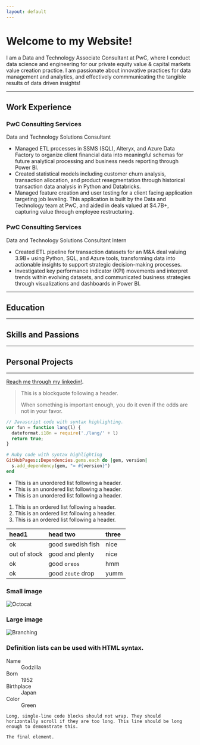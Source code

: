 ```yaml
---
layout: default
---
```




# Welcome to my Website!

I am a Data and Technology Associate Consultant at PwC, where I conduct data science and engineering for our private equity value & capital markets value creation practice.
I am passionate about innovative practices for data management and analytics, and effectively commmunicating the tangible results of data driven insights!

* * *

## Work Experience
### PwC Consulting Services
Data and Technology Solutions Consultant	

* Managed ETL processes in SSMS (SQL), Alteryx, and Azure Data Factory to organize client financial data into meaningful schemas for future analytical processing and business needs reporting through Power BI.
* Created statistical models including customer churn analysis, transaction allocation, and product resegmentation through historical transaction data analysis in Python and Databricks.
* Managed feature creation and user testing for a client facing application targeting job leveling. This application is built by the Data and Technology team at PwC, and aided in deals valued at $4.7B+, capturing value through employee restructuring.


### PwC Consulting Services	
Data and Technology Solutions Consultant Intern

* Created ETL pipeline for transaction datasets for an M&A deal valuing 3.9B+ using Python, SQL, and Azure tools, transforming data into actionable insights to support strategic decision-making processes.
* Investigated key performance indicator (KPI) movements and interpret trends within evolving datasets, and communicated business strategies through visualizations and dashboards in Power BI.
  
* * *
## Education


* * *


## Skills and Passions


* * *

## Personal Projects


* * *

[Reach me through my linkedin!](https://www.linkedin.com/in/toriwang).


> This is a blockquote following a header.
>
> When something is important enough, you do it even if the odds are not in your favor.



```js
// Javascript code with syntax highlighting.
var fun = function lang(l) {
  dateformat.i18n = require('./lang/' + l)
  return true;
}
```

```ruby
# Ruby code with syntax highlighting
GitHubPages::Dependencies.gems.each do |gem, version|
  s.add_dependency(gem, "= #{version}")
end
```

*   This is an unordered list following a header.
*   This is an unordered list following a header.
*   This is an unordered list following a header.


1.  This is an ordered list following a header.
2.  This is an ordered list following a header.
3.  This is an ordered list following a header.


| head1        | head two          | three |
|:-------------|:------------------|:------|
| ok           | good swedish fish | nice  |
| out of stock | good and plenty   | nice  |
| ok           | good `oreos`      | hmm   |
| ok           | good `zoute` drop | yumm  |



### Small image

![Octocat](https://github.githubassets.com/images/icons/emoji/octocat.png)

### Large image

![Branching](https://guides.github.com/activities/hello-world/branching.png)


### Definition lists can be used with HTML syntax.

<dl>
<dt>Name</dt>
<dd>Godzilla</dd>
<dt>Born</dt>
<dd>1952</dd>
<dt>Birthplace</dt>
<dd>Japan</dd>
<dt>Color</dt>
<dd>Green</dd>
</dl>

```
Long, single-line code blocks should not wrap. They should horizontally scroll if they are too long. This line should be long enough to demonstrate this.
```

```
The final element.
```

